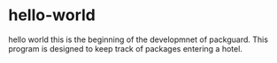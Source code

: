 # hello-world
hello world
this is the beginning of the developmnet of packguard. This program is designed to keep track of packages entering a hotel.
